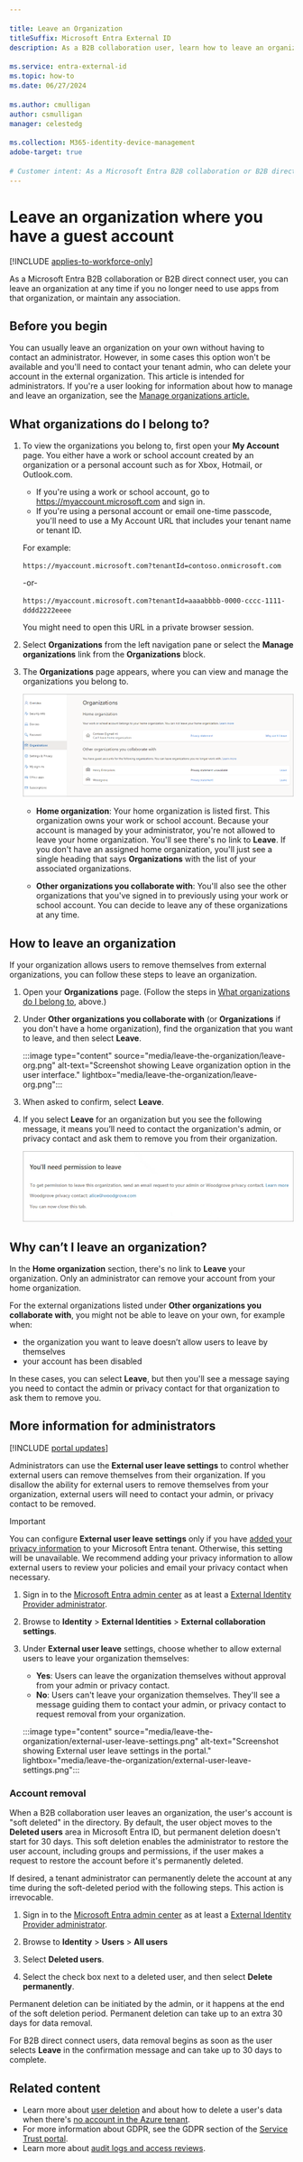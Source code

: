 ```yaml
---

title: Leave an Organization
titleSuffix: Microsoft Entra External ID
description: As a B2B collaboration user, learn how to leave an organization if you no longer need guest user access to apps. If you're an admin, see how to allow external users to leave.

ms.service: entra-external-id
ms.topic: how-to
ms.date: 06/27/2024

ms.author: cmulligan 
author: csmulligan 
manager: celestedg

ms.collection: M365-identity-device-management
adobe-target: true

# Customer intent: As a Microsoft Entra B2B collaboration or B2B direct connect user, I want to leave an organization, so that I can stop using apps from that organization and end any association with it.
---
```


# Leave an organization where you have a guest account

[!INCLUDE [applies-to-workforce-only](./includes/applies-to-workforce-only.md)]

As a Microsoft Entra B2B collaboration or B2B direct connect user, you can leave an organization at any time if you no longer need to use apps from that organization, or maintain any association.

## Before you begin

You can usually leave an organization on your own without having to contact an administrator. However, in some cases this option won't be available and you'll need to contact your tenant admin, who can delete your account in the external organization. This article is intended for administrators. If you're a user looking for information about how to manage and leave an organization, see the [Manage organizations article.](https://support.microsoft.com/account-billing/manage-organizations-for-a-work-or-school-account-in-the-my-account-portal-a9b65a70-fec5-4a1a-8e00-09f99ebdea17)

## What organizations do I belong to?

1. To view the organizations you belong to, first open your **My Account** page. You either have a work or school account  created by an organization or a personal account such as for Xbox, Hotmail, or Outlook.com.  

   - If you're using a work or school account, go to https://myaccount.microsoft.com and sign in.
   - If you're using a personal account or email one-time passcode, you'll need to use a My Account URL that includes your tenant name or tenant ID.
   
   For example:

   `https://myaccount.microsoft.com?tenantId=contoso.onmicrosoft.com`

   -or-

   `https://myaccount.microsoft.com?tenantId=aaaabbbb-0000-cccc-1111-dddd2222eeee`

   You might need to open this URL in a private browser session.

1. Select **Organizations** from the left navigation pane or select the **Manage organizations** link from the **Organizations** block.

1. The **Organizations** page appears, where you can view and manage the organizations you belong to.

   ![Screenshot showing the list of organizations you belong to.](media/leave-the-organization/organization-list.png)

   - **Home organization**: Your home organization is listed first. This organization owns your work or school account. Because your account is managed by your administrator, you're not allowed to leave your home organization. You'll see there's no link to **Leave**. If you don't have an assigned home organization, you'll just see a single heading that says **Organizations** with the list of your associated organizations.

   - **Other organizations you collaborate with**: You'll also see the other organizations that you've signed in to previously using your work or school account. You can decide to leave any of these organizations at any time.

## How to leave an organization

If your organization allows users to remove themselves from external organizations, you can follow these steps to leave an organization.

1. Open your **Organizations** page. (Follow the steps in [What organizations do I belong to](#what-organizations-do-i-belong-to), above.)

1. Under **Other organizations you collaborate with** (or **Organizations** if you don't have a home organization), find the organization that you want to leave, and then select **Leave**.

   :::image type="content" source="media/leave-the-organization/leave-org.png" alt-text="Screenshot showing Leave organization option in the user interface." lightbox="media/leave-the-organization/leave-org.png":::

1. When asked to confirm, select **Leave**.
1. If you select **Leave** for an organization but you see the following message, it means you’ll need to contact the organization's admin, or privacy contact and ask them to remove you from their organization.

   ![Screenshot showing the message when you need permission to leave an organization.](media/leave-the-organization/need-permission-leave.png)

## Why can’t I leave an organization?

In the **Home organization** section, there's no link to **Leave** your organization. Only an administrator can remove your account from your home organization.

For the external organizations listed under **Other organizations you collaborate with**, you might not be able to leave on your own, for example when:

- the organization you want to leave doesn’t allow users to leave by themselves
- your account has been disabled

In these cases, you can select **Leave**, but then you'll see a message saying you need to contact the admin or privacy contact for that organization to ask them to remove you.

## More information for administrators

[!INCLUDE [portal updates](~/includes/portal-update.md)]

Administrators can use the **External user leave settings** to control whether external users can remove themselves from their organization. If you disallow the ability for external users to remove themselves from your organization, external users will need to contact your admin, or privacy contact to be removed.

> [!IMPORTANT]
> You can configure **External user leave settings** only if you have [added your privacy information](~/fundamentals/properties-area.yml) to your Microsoft Entra tenant. Otherwise, this setting will be unavailable. We recommend adding your privacy information to allow external users to review your policies and email your privacy contact when necessary.

1. Sign in to the [Microsoft Entra admin center](https://entra.microsoft.com) as at least a [External Identity Provider administrator](~/identity/role-based-access-control/permissions-reference.md#external-identity-provider-administrator).

1. Browse to **Identity** > **External Identities** > **External collaboration settings**.

1. Under **External user leave** settings, choose whether to allow external users to leave your organization themselves:

   - **Yes**: Users can leave the organization themselves without approval from your admin or privacy contact.
   - **No**: Users can't leave your organization themselves. They'll see a message guiding them to contact your admin, or privacy contact to request removal from your organization.

   :::image type="content" source="media/leave-the-organization/external-user-leave-settings.png" alt-text="Screenshot showing External user leave settings in the portal." lightbox="media/leave-the-organization/external-user-leave-settings.png":::

### Account removal

When a B2B collaboration user leaves an organization, the user's account is "soft deleted" in the directory. By default, the user object moves to the **Deleted users** area in Microsoft Entra ID, but permanent deletion doesn't start for 30 days. This soft deletion enables the administrator to restore the user account, including groups and permissions, if the user makes a request to restore the account before it's permanently deleted.

If desired, a tenant administrator can permanently delete the account at any time during the soft-deleted period with the following steps. This action is irrevocable.

1. Sign in to the [Microsoft Entra admin center](https://entra.microsoft.com) as at least a [External Identity Provider administrator](~/identity/role-based-access-control/permissions-reference.md#external-identity-provider-administrator).

1. Browse to **Identity** > **Users** > **All users**

1. Select **Deleted users**.

1. Select the check box next to a deleted user, and then select **Delete permanently**.

Permanent deletion can be initiated by the admin, or it happens at the end of the soft deletion period. Permanent deletion can take up to an extra 30 days for data removal.

For B2B direct connect users, data removal begins as soon as the user selects **Leave** in the confirmation message and can take up to 30 days to complete.

## Related content

- Learn more about [user deletion](/compliance/regulatory/gdpr-dsr-azure#step-5-delete) and about how to delete a user's data when there's [no account in the Azure tenant](/compliance/regulatory/gdpr-dsr-azure#delete-a-users-data-when-there-is-no-account-in-the-azure-tenant). 
- For more information about GDPR, see the GDPR section of the [Service Trust portal](https://servicetrust.microsoft.com/ViewPage/GDPRGetStarted).
- Learn more about [audit logs and access reviews](auditing-and-reporting.md).
